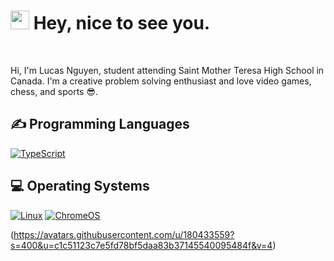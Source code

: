 <h1><img src="https://emojis.slackmojis.com/emojis/images/1531849430/4246/blob-sunglasses.gif?1531849430" width="30"/> Hey, nice to see you.</h1>

<br>

Hi, I'm Lucas Nguyen, student attending Saint Mother Teresa High School in Canada. I'm a creative problem solving enthusiast and love video games, chess, and sports 😎.

<h2>✍ Programming Languages</h2>
<p>
  <a href="https://github.com/search?q=user%3AMr-Coxall+language%3Atypescript"><img alt="TypeScript" 
  src="https://img.shields.io/badge/TypeScript-%23007ACC.svg?logo=TypeScript&logoColor=white"></a>
</p>

<h2>💻 Operating Systems</h2>
<p>
  <a href="https://linux.org/"><img src="https://img.shields.io/badge/Linux-FCC624?logo=linux&logoColor=white" alt="Linux"></a>
  <a href="https://www.google.com/intl/en_ca/chromebook/chrome-os/"><img src="https://img.shields.io/badge/chrome%20os-3d89fc?logo=google%20chrome&logoColor=white" alt="ChromeOS"></a>
</p>

(https://avatars.githubusercontent.com/u/180433559?s=400&u=c1c51123c7e5fd78bf5daa83b37145540095484f&v=4)

<!---
lucas-nguyen0/lucas-nguyen0 is a ✨ special ✨ repository because its `README.md` (this file) appears on your GitHub profile.
You can click the Preview link to take a look at your changes.
--->
